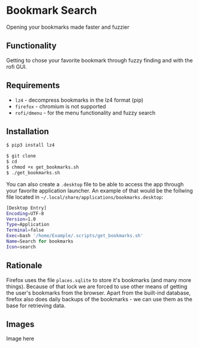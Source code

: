 # Bookmark Search

Opening your bookmarks made faster and fuzzier

## Functionality

Getting to chose your favorite bookmark through fuzzy finding and with the rofi GUI.

## Requirements

- `lz4` - decompress bookmarks in the lz4 format (pip)
- `firefox` - chromium is not supported
- `rofi/dmenu` - for the menu functionality and fuzzy search

## Installation

```bash
$ pip3 install lz4

$ git clone
$ cd 
$ chmod +x get_bookmarks.sh
$ ./get_bookmarks.sh
```

You can also create a `.desktop` file to be able to access the app through your favorite application launcher. An example of that would be the follwing file located in `~/.local/share/applications/bookmarks.desktop`:

```bash
[Desktop Entry]
Encoding=UTF-8
Version=1.0
Type=Application
Terminal=false
Exec=bash '/home/Example/.scripts/get_bookmarks.sh'
Name=Search for bookmarks
Icon=search
```

## Rationale

Firefox uses the file `places.sqlite` to store it's bookmarks (and many more things). Because of that lock we are forced to use other means of getting the user's bookmarks from the browser. Apart from the built-ind database, firefox also does daily backups of the bookmarks - we can use them as the base for retrieving data.

## Images

Image here
